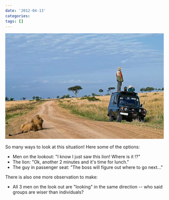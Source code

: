 ```yaml
---
date: '2012-04-13'
categories:
tags: []
---
```


![](../media/Looking_Lrg_728x485.jpg)

So many ways to look at this situation! Here some of the options: 

- Men on the lookout: "I know I just saw this lion! Where is it !?"
- The lion: "Ok, another 2 minutes and it's time for lunch."
- The guy in passenger seat: "The boss will figure out where to go next..."

There is also one more observation to make:

- All 3 men on the look out are "looking" in the same direction -- who said groups are wiser than individuals?
